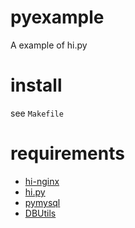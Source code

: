 # pyexample
A example of hi.py

# install 

see `Makefile`

# requirements
- [hi-nginx](https://github.com/webcpp/hi-nginx)
- [hi.py](https://github.com/webcpp/hi.py)
- [pymysql](https://pypi.org/project/PyMySQL/)
- [DBUtils](https://webwareforpython.github.io/DBUtils/main.html)